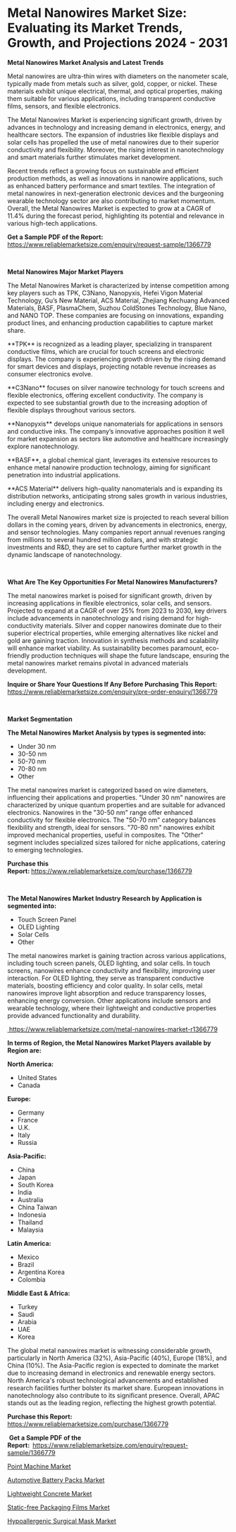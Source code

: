 <p><h1>Metal Nanowires Market Size: Evaluating its Market Trends, Growth, and Projections 2024 - 2031</h1></p><p><strong>Metal Nanowires Market Analysis and Latest Trends</strong></p>
<p><p>Metal nanowires are ultra-thin wires with diameters on the nanometer scale, typically made from metals such as silver, gold, copper, or nickel. These materials exhibit unique electrical, thermal, and optical properties, making them suitable for various applications, including transparent conductive films, sensors, and flexible electronics.</p><p>The Metal Nanowires Market is experiencing significant growth, driven by advances in technology and increasing demand in electronics, energy, and healthcare sectors. The expansion of industries like flexible displays and solar cells has propelled the use of metal nanowires due to their superior conductivity and flexibility. Moreover, the rising interest in nanotechnology and smart materials further stimulates market development.</p><p>Recent trends reflect a growing focus on sustainable and efficient production methods, as well as innovations in nanowire applications, such as enhanced battery performance and smart textiles. The integration of metal nanowires in next-generation electronic devices and the burgeoning wearable technology sector are also contributing to market momentum. Overall, the Metal Nanowires Market is expected to grow at a CAGR of 11.4% during the forecast period, highlighting its potential and relevance in various high-tech applications.</p></p>
<p><strong>Get a Sample PDF of the Report:&nbsp;</strong> <a href="https://www.reliablemarketsize.com/enquiry/request-sample/1366779?utm_campaign=1283&utm_medium=2&utm_source=Github&utm_content=ia&utm_term=02102024&utm_id=metal-nanowires">https://www.reliablemarketsize.com/enquiry/request-sample/1366779</a></p>
<p>&nbsp;</p>
<p><strong>Metal Nanowires Major Market Players</strong></p>
<p><p>The Metal Nanowires Market is characterized by intense competition among key players such as TPK, C3Nano, Nanopyxis, Hefei Vigon Material Technology, Gu’s New Material, ACS Material, Zhejiang Kechuang Advanced Materials, BASF, PlasmaChem, Suzhou ColdStones Technology, Blue Nano, and NANO TOP. These companies are focusing on innovations, expanding product lines, and enhancing production capabilities to capture market share.</p><p>**TPK** is recognized as a leading player, specializing in transparent conductive films, which are crucial for touch screens and electronic displays. The company is experiencing growth driven by the rising demand for smart devices and displays, projecting notable revenue increases as consumer electronics evolve. </p><p>**C3Nano** focuses on silver nanowire technology for touch screens and flexible electronics, offering excellent conductivity. The company is expected to see substantial growth due to the increasing adoption of flexible displays throughout various sectors.</p><p>**Nanopyxis** develops unique nanomaterials for applications in sensors and conductive inks. The company’s innovative approaches position it well for market expansion as sectors like automotive and healthcare increasingly explore nanotechnology.</p><p>**BASF**, a global chemical giant, leverages its extensive resources to enhance metal nanowire production technology, aiming for significant penetration into industrial applications. </p><p>**ACS Material** delivers high-quality nanomaterials and is expanding its distribution networks, anticipating strong sales growth in various industries, including energy and electronics.</p><p>The overall Metal Nanowires market size is projected to reach several billion dollars in the coming years, driven by advancements in electronics, energy, and sensor technologies. Many companies report annual revenues ranging from millions to several hundred million dollars, and with strategic investments and R&D, they are set to capture further market growth in the dynamic landscape of nanotechnology.</p></p>
<p>&nbsp;</p>
<p><strong>What Are The Key Opportunities For Metal Nanowires Manufacturers?</strong></p>
<p><p>The metal nanowires market is poised for significant growth, driven by increasing applications in flexible electronics, solar cells, and sensors. Projected to expand at a CAGR of over 25% from 2023 to 2030, key drivers include advancements in nanotechnology and rising demand for high-conductivity materials. Silver and copper nanowires dominate due to their superior electrical properties, while emerging alternatives like nickel and gold are gaining traction. Innovation in synthesis methods and scalability will enhance market viability. As sustainability becomes paramount, eco-friendly production techniques will shape the future landscape, ensuring the metal nanowires market remains pivotal in advanced materials development.</p></p>
<p><strong>Inquire or Share Your Questions If Any Before Purchasing This Report:</strong> <a href="https://www.reliablemarketsize.com/enquiry/pre-order-enquiry/1366779?utm_campaign=1283&utm_medium=2&utm_source=Github&utm_content=ia&utm_term=02102024&utm_id=metal-nanowires">https://www.reliablemarketsize.com/enquiry/pre-order-enquiry/1366779</a></p>
<p>&nbsp;</p>
<p><strong>Market Segmentation</strong></p>
<p><strong>The Metal Nanowires Market Analysis by types is segmented into:</strong></p>
<p><ul><li>Under 30 nm</li><li>30-50 nm</li><li>50-70 nm</li><li>70-80 nm</li><li>Other</li></ul></p>
<p><p>The metal nanowires market is categorized based on wire diameters, influencing their applications and properties. "Under 30 nm" nanowires are characterized by unique quantum properties and are suitable for advanced electronics. Nanowires in the "30-50 nm" range offer enhanced conductivity for flexible electronics. The "50-70 nm" category balances flexibility and strength, ideal for sensors. "70-80 nm" nanowires exhibit improved mechanical properties, useful in composites. The "Other" segment includes specialized sizes tailored for niche applications, catering to emerging technologies.</p></p>
<p><strong>Purchase this Report:&nbsp;</strong><a href="https://www.reliablemarketsize.com/purchase/1366779?utm_campaign=1283&utm_medium=2&utm_source=Github&utm_content=ia&utm_term=02102024&utm_id=metal-nanowires">https://www.reliablemarketsize.com/purchase/1366779</a></p>
<p>&nbsp;</p>
<p><strong>The Metal Nanowires Market Industry Research by Application is segmented into:</strong></p>
<p><ul><li>Touch Screen Panel</li><li>OLED Lighting</li><li>Solar Cells</li><li>Other</li></ul></p>
<p><p>The metal nanowires market is gaining traction across various applications, including touch screen panels, OLED lighting, and solar cells. In touch screens, nanowires enhance conductivity and flexibility, improving user interaction. For OLED lighting, they serve as transparent conductive materials, boosting efficiency and color quality. In solar cells, metal nanowires improve light absorption and reduce transparency losses, enhancing energy conversion. Other applications include sensors and wearable technology, where their lightweight and conductive properties provide advanced functionality and durability.</p></p>
<p><a href="https://www.reliablemarketsize.com/metal-nanowires-market-r1366779?utm_campaign=1283&utm_medium=2&utm_source=Github&utm_content=ia&utm_term=02102024&utm_id=metal-nanowires">&nbsp;https://www.reliablemarketsize.com/metal-nanowires-market-r1366779</a></p>
<p><strong>In terms of Region, the Metal Nanowires Market Players available by Region are:</strong></p>
<p>
    <p> <strong> North America: </strong>
        <ul>
            <li>United States</li>
            <li>Canada</li>
        </ul>
        </p> 
    <p> <strong> Europe: </strong>
        <ul>
            <li>Germany</li>
            <li>France</li>
            <li>U.K.</li>
            <li>Italy</li>
            <li>Russia</li>
        </ul>
        </p> 
    <p> <strong> Asia-Pacific: </strong>
        <ul>
            <li>China</li>
            <li>Japan</li>
            <li>South Korea</li>
            <li>India</li>
            <li>Australia</li>
            <li>China Taiwan</li>
            <li>Indonesia</li>
            <li>Thailand</li>
            <li>Malaysia</li>
        </ul>
        </p> 
    <p> <strong> Latin America: </strong>
        <ul>
            <li>Mexico</li>
            <li>Brazil</li>
            <li>Argentina Korea</li>
            <li>Colombia</li>
        </ul>
        </p> 
    <p> <strong> Middle East & Africa: </strong>
        <ul>
            <li>Turkey</li>
            <li>Saudi</li>
            <li>Arabia</li>
            <li>UAE</li>
            <li>Korea</li>
        </ul>
    </p>
    </p>
<p><p>The global metal nanowires market is witnessing considerable growth, particularly in North America (32%), Asia-Pacific (40%), Europe (18%), and China (10%). The Asia-Pacific region is expected to dominate the market due to increasing demand in electronics and renewable energy sectors. North America's robust technological advancements and established research facilities further bolster its market share. European innovations in nanotechnology also contribute to its significant presence. Overall, APAC stands out as the leading region, reflecting the highest growth potential.</p></p>
<p><strong>Purchase this Report: </strong><a href="https://www.reliablemarketsize.com/purchase/1366779?utm_campaign=1283&utm_medium=2&utm_source=Github&utm_content=ia&utm_term=02102024&utm_id=metal-nanowires">https://www.reliablemarketsize.com/purchase/1366779</a></p>
<p>&nbsp;<strong>Get a Sample PDF of the Report:&nbsp;&nbsp;</strong><a href="https://www.reliablemarketsize.com/enquiry/request-sample/1366779?utm_campaign=1283&utm_medium=2&utm_source=Github&utm_content=ia&utm_term=02102024&utm_id=metal-nanowires">https://www.reliablemarketsize.com/enquiry/request-sample/1366779</a></p>
<p><strong></strong></p>
<p><p><a href="https://www.linkedin.com/pulse/insights-point-machine-market-size-which-expanding-141-cagr-from-djpkf?utm_campaign=1283&utm_medium=2&utm_source=Github&utm_content=ia&utm_term=02102024&utm_id=metal-nanowires">Point Machine Market</a></p><p><a href="https://github.com/dringals/Market-Research-Report-List-6/blob/main/automotive-battery-packs-market.md?utm_campaign=1283&utm_medium=2&utm_source=Github&utm_content=ia&utm_term=02102024&utm_id=metal-nanowires">Automotive Battery Packs Market</a></p><p><a href="https://www.linkedin.com/pulse/lightweight-concrete-market-emerging-trends-future-42rfe?utm_campaign=1283&utm_medium=2&utm_source=Github&utm_content=ia&utm_term=02102024&utm_id=metal-nanowires">Lightweight Concrete Market</a></p><p><a href="https://issuu.com/reportprime-2/docs/static-free-packaging-films-market-_7dc5f8db9d7d4c?utm_campaign=1283&utm_medium=2&utm_source=Github&utm_content=ia&utm_term=02102024&utm_id=metal-nanowires">Static-free Packaging Films Market</a></p><p><a href="https://issuu.com/reportprime-2/docs/hypoallergenic-surgical-mask-market_e4ed572978a588?utm_campaign=1283&utm_medium=2&utm_source=Github&utm_content=ia&utm_term=02102024&utm_id=metal-nanowires">Hypoallergenic Surgical Mask Market</a></p></p>